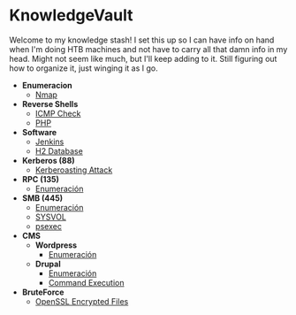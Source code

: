 # KnowledgeVault

Welcome to my knowledge stash! I set this up so I can have info on hand when I'm doing HTB machines and not have to carry all that damn info in my head. Might not seem like much, but I'll keep adding to it. Still figuring out how to organize it, just winging it as I go.

- **Enumeracion**
  - [Nmap](/Enumeracion/nmap.md/)
- **Reverse Shells**
  - [ICMP Check](/ReverseShells/ICMPCheck.md/)
  - [PHP](/ReverseShells/php.md/)
- **Software**
  - [Jenkins](/Software/Jenkins.md/)
  - [H2 Database](/Software/H2Database.md/)
- **Kerberos (88)**
  - [Kerberoasting Attack](/KBR(88)/Kerberoasting.md/)
- **RPC (135)**
  - [Enumeración](/RPC(135)/Enumeration.md/)
- **SMB (445)**
  - [Enumeración](/SMB(445)/Enumeración.md/)
  - [SYSVOL](/SMB(445)/SYSVOL.md/)
  - [psexec](/SMB(445)/psexec.md/)
- **CMS**
  - **Wordpress**
    - [Enumeración](/CMS/Wordpress/Enumeration.md/)
  - **Drupal**
    - [Enumeración](/CMS/Drupal/Enumeracion.md/)
    - [Command Execution](/CMS/Drupal/Command_Execution.md)
- **BruteForce**
  - [OpenSSL Encrypted Files](/BruteForce/OpenSSL.md/)

